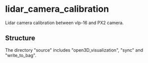# lidar_camera_calibration
Lidar camera calibration between vlp-16 and PX2 camera.

## Structure
The directory "source" includes "open3D_visualization", "sync" and "write_to_bag".

